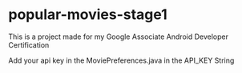 # popular-movies-stage1
This is a project made for my Google Associate Android Developer Certification

Add your api key in the MoviePreferences.java in the API_KEY String
